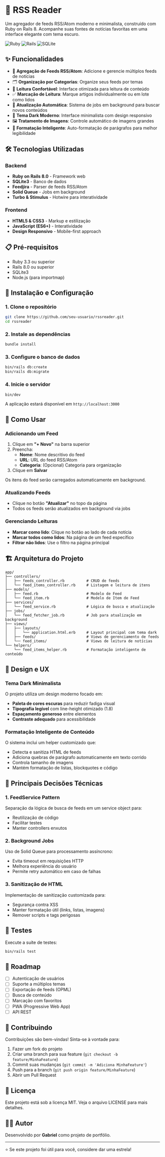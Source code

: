 # 📰 RSS Reader

Um agregador de feeds RSS/Atom moderno e minimalista, construído com Ruby on Rails 8. Acompanhe suas fontes de notícias favoritas em uma interface elegante com tema escuro.

![Ruby](https://img.shields.io/badge/Ruby-3.3+-red.svg)
![Rails](https://img.shields.io/badge/Rails-8.0-red.svg)
![SQLite](https://img.shields.io/badge/SQLite-3-blue.svg)

## ✨ Funcionalidades

- 📡 **Agregação de Feeds RSS/Atom**: Adicione e gerencie múltiplos feeds de notícias
- 🗂️ **Organização por Categorias**: Organize seus feeds por temas
- 📖 **Leitura Confortável**: Interface otimizada para leitura de conteúdo
- ✅ **Marcação de Leitura**: Marque artigos individualmente ou em lote como lidos
- 🔄 **Atualização Automática**: Sistema de jobs em background para buscar novos conteúdos
- 🎨 **Tema Dark Moderno**: Interface minimalista com design responsivo
- 🖼️ **Tratamento de Imagens**: Controle automático de imagens grandes
- 📝 **Formatação Inteligente**: Auto-formatação de parágrafos para melhor legibilidade

## 🛠️ Tecnologias Utilizadas

### Backend
- **Ruby on Rails 8.0** - Framework web
- **SQLite3** - Banco de dados
- **Feedjira** - Parser de feeds RSS/Atom
- **Solid Queue** - Jobs em background
- **Turbo & Stimulus** - Hotwire para interatividade

### Frontend
- **HTML5 & CSS3** - Markup e estilização
- **JavaScript (ES6+)** - Interatividade
- **Design Responsivo** - Mobile-first approach

## 📋 Pré-requisitos

- Ruby 3.3 ou superior
- Rails 8.0 ou superior
- SQLite3
- Node.js (para importmap)

## 🚀 Instalação e Configuração

### 1. Clone o repositório

```bash
git clone https://github.com/seu-usuario/rssreader.git
cd rssreader
```

### 2. Instale as dependências

```bash
bundle install
```

### 3. Configure o banco de dados

```bash
bin/rails db:create
bin/rails db:migrate
```

### 4. Inicie o servidor

```bash
bin/dev
```

A aplicação estará disponível em `http://localhost:3000`

## 📖 Como Usar

### Adicionando um Feed

1. Clique em **"+ Novo"** na barra superior
2. Preencha:
   - **Nome**: Nome descritivo do feed
   - **URL**: URL do feed RSS/Atom
   - **Categoria**: (Opcional) Categoria para organização
3. Clique em **Salvar**

Os itens do feed serão carregados automaticamente em background.

### Atualizando Feeds

- Clique no botão **"Atualizar"** no topo da página
- Todos os feeds serão atualizados em background via jobs

### Gerenciando Leituras

- **Marcar como lido**: Clique no botão ao lado de cada notícia
- **Marcar todos como lidos**: Na página de um feed específico
- **Filtrar não lidos**: Use o filtro na página principal

## 🏗️ Arquitetura do Projeto

```
app/
├── controllers/
│   ├── feeds_controller.rb          # CRUD de feeds
│   └── feed_items_controller.rb     # Listagem e leitura de itens
├── models/
│   ├── feed.rb                      # Modelo de Feed
│   └── feed_item.rb                 # Modelo de Item de Feed
├── services/
│   └── feed_service.rb              # Lógica de busca e atualização
├── jobs/
│   └── feed_fetcher_job.rb          # Job para atualização em background
├── views/
│   ├── layouts/
│   │   └── application.html.erb     # Layout principal com tema dark
│   ├── feeds/                       # Views de gerenciamento de feeds
│   └── feed_items/                  # Views de leitura de notícias
└── helpers/
    └── feed_items_helper.rb         # Formatação inteligente de conteúdo
```

## 🎨 Design e UX

### Tema Dark Minimalista

O projeto utiliza um design moderno focado em:
- **Paleta de cores escuras** para reduzir fadiga visual
- **Tipografia legível** com line-height otimizado (1.8)
- **Espaçamento generoso** entre elementos
- **Contraste adequado** para acessibilidade

### Formatação Inteligente de Conteúdo

O sistema inclui um helper customizado que:
- Detecta e sanitiza HTML de feeds
- Adiciona quebras de parágrafo automaticamente em texto corrido
- Controla tamanho de imagens
- Mantém formatação de listas, blockquotes e código

## 🔧 Principais Decisões Técnicas

### 1. FeedService Pattern
Separação da lógica de busca de feeds em um service object para:
- Reutilização de código
- Facilitar testes
- Manter controllers enxutos

### 2. Background Jobs
Uso de Solid Queue para processamento assíncrono:
- Evita timeout em requisições HTTP
- Melhora experiência do usuário
- Permite retry automático em caso de falhas

### 3. Sanitização de HTML
Implementação de sanitização customizada para:
- Segurança contra XSS
- Manter formatação útil (links, listas, imagens)
- Remover scripts e tags perigosas

## 🧪 Testes

Execute a suíte de testes:

```bash
bin/rails test
```

## 📝 Roadmap

- [ ] Autenticação de usuários
- [ ] Suporte a múltiplos temas
- [ ] Exportação de feeds (OPML)
- [ ] Busca de conteúdo
- [ ] Marcação com favoritos
- [ ] PWA (Progressive Web App)
- [ ] API REST

## 🤝 Contribuindo

Contribuições são bem-vindas! Sinta-se à vontade para:

1. Fazer um fork do projeto
2. Criar uma branch para sua feature (`git checkout -b feature/MinhaFeature`)
3. Commit suas mudanças (`git commit -m 'Adiciona MinhaFeature'`)
4. Push para a branch (`git push origin feature/MinhaFeature`)
5. Abrir um Pull Request

## 📄 Licença

Este projeto está sob a licença MIT. Veja o arquivo LICENSE para mais detalhes.

## 👨‍💻 Autor

Desenvolvido por **Gabriel** como projeto de portfólio.

---

⭐ Se este projeto foi útil para você, considere dar uma estrela!
